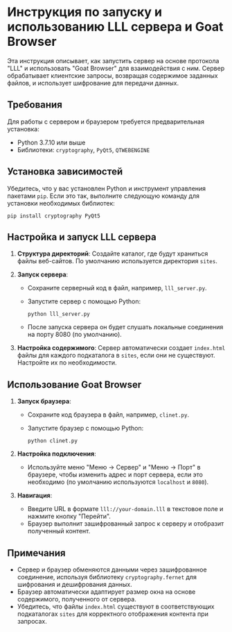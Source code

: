 

# Инструкция по запуску и использованию LLL сервера и Goat Browser

Эта инструкция описывает, как запустить сервер на основе протокола "LLL" и использовать "Goat Browser" для взаимодействия с ним. Сервер обрабатывает клиентские запросы, возвращая содержимое заданных файлов, и использует шифрование для передачи данных.

## Требования

Для работы с сервером и браузером требуется предварительная установка:

- Python 3.7.10 или выше
- Библиотеки: `cryptography`, `PyQt5`, `QTWEBENGINE`

## Установка зависимостей

Убедитесь, что у вас установлен Python и инструмент управления пакетами `pip`. Если это так, выполните следующую команду для установки необходимых библиотек:

```
pip install cryptography PyQt5
```

## Настройка и запуск LLL сервера

1. **Структура директорий**: Создайте каталог, где будут храниться файлы веб-сайтов. По умолчанию используется директория `sites`.

2. **Запуск сервера**:

   - Сохраните серверный код в файл, например, `lll_server.py`.
   - Запустите сервер с помощью Python:

     ```
     python lll_server.py
     ```

   - После запуска сервера он будет слушать локальные соединения на порту 8080 (по умолчанию).

3. **Настройка содержимого**: Сервер автоматически создает `index.html` файлы для каждого подкаталога в `sites`, если они не существуют. Настройте их по необходимости.

## Использование Goat Browser

1. **Запуск браузера**:

   - Сохраните код браузера в файл, например, `clinet.py`.
   - Запустите браузер с помощью Python:

     ```
     python clinet.py
     ```

2. **Настройка подключения**:

   - Используйте меню "Меню -> Сервер" и "Меню -> Порт" в браузере, чтобы изменить адрес и порт сервера, если это необходимо (по умолчанию используются `localhost` и `8080`).

3. **Навигация**:

   - Введите URL в формате `lll://your-domain.lll` в текстовое поле и нажмите кнопку "Перейти".
   - Браузер выполнит зашифрованный запрос к серверу и отобразит полученный контент.

## Примечания

- Сервер и браузер обменяются данными через зашифрованное соединение, используя библиотеку `cryptography.fernet` для шифрования и дешифрования данных.
- Браузер автоматически адаптирует размер окна на основе содержимого, полученного от сервера.
- Убедитесь, что файлы `index.html` существуют в соответствующих подкаталогах `sites` для корректного отображения контента при запросах.

